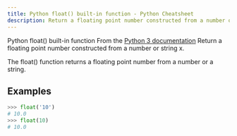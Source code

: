 ```yaml
---
title: Python float() built-in function - Python Cheatsheet
description: Return a floating point number constructed from a number or string x.
---
```


<base-title :title="frontmatter.title" :description="frontmatter.description">
Python float() built-in function
</base-title>

<base-disclaimer>
  <base-disclaimer-title>
    From the <a target="_blank" href="https://docs.python.org/3/library/functions.html#float">Python 3 documentation</a>
  </base-disclaimer-title>
  <base-disclaimer-content>
   Return a floating point number constructed from a number or string x.
  </base-disclaimer-content>
</base-disclaimer>

The <router-link to="/cheatsheet/python-builtin-functions/float">float()</router-link> function returns a floating point number from a number or a string.

## Examples

```python
>>> float('10')
# 10.0
>>> float(10)
# 10.0
```
